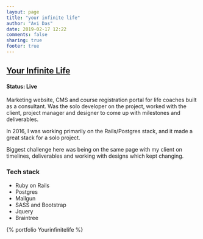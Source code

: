 ```yaml
---
layout: page
title: "your infinite life"
author: "Avi Das"
date: 2019-02-17 12:22
comments: false
sharing: true
footer: true
---
```


## [Your Infinite Life](https://www.yourinfinitelifeonline.com/)
#### Status: Live

Marketing website, CMS and course registration portal for life coaches built as a consultant. Was the solo developer on the project, worked with the client, project manager and designer to come up with milestones and deliverables.

In 2016, I was working primarily on the Rails/Postgres stack, and it made a great stack for a solo project. 

Biggest challenge here was being on the same page with my client on timelines, deliverables and working with designs which kept changing.

### Tech stack
- Ruby on Rails
- Postgres
- Mailgun
- SASS and Bootstrap
- Jquery
- Braintree

{% portfolio Yourinfinitelife %}
